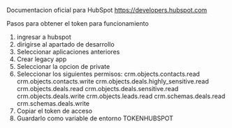 Documentacion oficial para HubSpot https://developers.hubspot.com

Pasos para obtener el token para funcionamiento
1. ingresar a hubspot
2. dirigirse al apartado de desarrollo
3. Seleccionar aplicaciones anteriores
4. Crear legacy app
5. Seleccionar la opcion de private
6. Seleccionar los siguientes permisos:
    crm.objects.contacts.read
    crm.objects.contacts.write
    crm.objects.deals.highly_sensitive.read
    crm.objects.deals.read
    crm.objects.deals.sensitive.read
    crm.objects.deals.write
    crm.objects.leads.read
    crm.schemas.deals.read
    crm.schemas.deals.write
7. Copiar el token de acceso
8. Guardarlo como variable de entorno TOKENHUBSPOT
